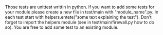 Those tests are unittest writtin in python. If you want to add some tests for your module please create a new file in test/main with "module_name".py. In each test start with helpers.entete("some text explaining the test"). Don't forget to import the helpers module (see in test/main/firewall.py how to do so). You are free to add some test to an existing module. 
